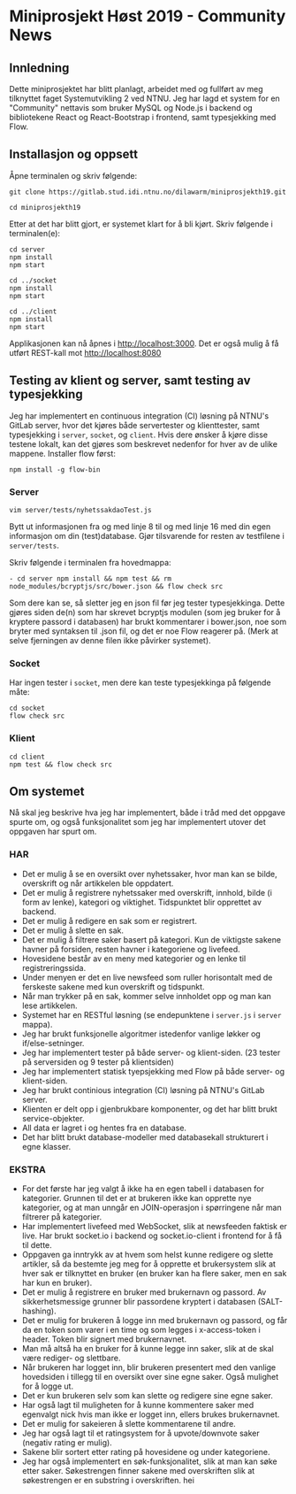 # Miniprosjekt Høst 2019 - Community News

## Innledning
Dette miniprosjektet har blitt planlagt, arbeidet med og fullført av meg tilknyttet faget Systemutvikling 2 ved NTNU.
Jeg har lagd et system for en "Community" nettavis som bruker MySQL og Node.js i backend og bibliotekene React og React-Bootstrap i frontend, samt typesjekking med Flow.

## Installasjon og oppsett

Åpne terminalen og skriv følgende:

```
git clone https://gitlab.stud.idi.ntnu.no/dilawarm/miniprosjekth19.git

cd miniprosjekth19
```

Etter at det har blitt gjort, er systemet klart for å bli kjørt. Skriv følgende i terminalen(e):
```
cd server
npm install
npm start
```

```
cd ../socket
npm install
npm start
```

```
cd ../client
npm install
npm start
```

Applikasjonen kan nå åpnes i [http://localhost:3000](http://localhost:3000). Det er også mulig å få utført REST-kall mot [http://localhost:8080](http://localhost:8080)

## Testing av klient og server, samt testing av typesjekking
Jeg har implementert en continuous integration (CI) løsning på NTNU's GitLab server, hvor det kjøres både servertester og klienttester, samt typesjekking i `server`, `socket`, og `client`.
Hvis dere ønsker å kjøre disse testene lokalt, kan det gjøres som beskrevet nedenfor for hver av de ulike mappene. Installer flow først:
```
npm install -g flow-bin
```

### Server

```
vim server/tests/nyhetssakdaoTest.js
```

Bytt ut informasjonen fra og med linje 8 til og med linje 16 med din egen informasjon om din (test)database. Gjør tilsvarende for resten av testfilene i `server/tests`.

Skriv følgende i terminalen fra hovedmappa:
```
- cd server npm install && npm test && rm node_modules/bcryptjs/src/bower.json && flow check src
```
Som dere kan se, så sletter jeg en json fil før jeg tester typesjekkinga. Dette gjøres siden de(n) som har skrevet bcryptjs modulen (som jeg bruker for å kryptere passord i databasen) har brukt kommentarer i bower.json, noe som
bryter med syntaksen til .json fil, og det er noe Flow reagerer på. (Merk at selve fjerningen av denne filen ikke påvirker systemet).

### Socket
Har ingen tester i `socket`, men dere kan teste typesjekkinga på følgende måte:
```
cd socket
flow check src
```

### Klient
```
cd client
npm test && flow check src
```

## Om systemet

Nå skal jeg beskrive hva jeg har implementert, både i tråd med det oppgave spurte om, og også funksjonalitet
som jeg har implementert utover det oppgaven har spurt om.

### HAR

*  Det er mulig å se en oversikt over nyhetssaker, hvor man kan se bilde, overskrift og når artikkelen ble oppdatert.
*  Det er mulig å registrere nyhetssaker med overskrift, innhold, bilde (i form av lenke), kategori og viktighet. Tidspunktet blir opprettet av backend.
*  Det er mulig å redigere en sak som er registrert.
*  Det er mulig å slette en sak.
*  Det er mulig å filtrere saker basert på kategori. Kun de viktigste sakene havner på forsiden, resten havner i kategoriene og livefeed.
*  Hovesidene består av en meny med kategorier og en lenke til registreringssida.
*  Under menyen er det en live newsfeed som ruller horisontalt med de ferskeste sakene med kun overskrift og tidspunkt.
*  Når man trykker på en sak, kommer selve innholdet opp og man kan lese artikkelen.
*  Systemet har en RESTful løsning (se endepunktene i `server.js` i `server` mappa).
*  Jeg har brukt funksjonelle algoritmer istedenfor vanlige løkker og if/else-setninger.
*  Jeg har implementert tester på både server- og klient-siden. (23 tester på serversiden og 9 tester på klientsiden)
*  Jeg har implementert statisk tyepsjekking med Flow på både server- og klient-siden.
*  Jeg har brukt continious integration (CI) løsning på NTNU's GitLab server.
*  Klienten er delt opp i gjenbrukbare komponenter, og det har blitt brukt service-objekter.
*  All data er lagret i og hentes fra en database.
*  Det har blitt brukt database-modeller med databasekall strukturert i egne klasser.

### EKSTRA

*  For det første har jeg valgt å ikke ha en egen tabell i databasen for kategorier. Grunnen til det er at brukeren ikke kan opprette nye kategorier, og at man unngår en JOIN-operasjon i spørringene når man filtrerer på kategorier.
*  Har implementert livefeed med WebSocket, slik at newsfeeden faktisk er live. Har brukt socket.io i backend og socket.io-client i frontend for å få til dette.
*  Oppgaven ga inntrykk av at hvem som helst kunne redigere og slette artikler, så da bestemte jeg meg for å opprette et brukersystem slik at hver sak er tilknyttet en bruker (en bruker kan ha flere saker, men en sak har kun en bruker).
*  Det er mulig å registrere en bruker med brukernavn og passord. Av sikkerhetsmessige grunner blir passordene kryptert i databasen (SALT-hashing).
*  Det er mulig for brukeren å logge inn med brukernavn og passord, og får da en token som varer i en time og som legges i x-access-token i header. Token blir signert med brukernavnet.
*  Man må altså ha en bruker for å kunne legge inn saker, slik at de skal være rediger- og slettbare.
*  Når brukeren har logget inn, blir brukeren presentert med den vanlige hovedsiden i tillegg til en oversikt over sine egne saker. Også mulighet for å logge ut.
*  Det er kun brukeren selv som kan slette og redigere sine egne saker.
*  Har også lagt til muligheten for å kunne kommentere saker med egenvalgt nick hvis man ikke er logget inn, ellers brukes brukernavnet.
*  Det er mulig for sakeieren å slette kommentarene til andre.
*  Jeg har også lagt til et ratingsystem for å upvote/downvote saker (negativ rating er mulig).
*  Sakene blir sortert etter rating på hovesidene og under kategoriene.
*  Jeg har også implementert en søk-funksjonalitet, slik at man kan søke etter saker. Søkestrengen finner sakene med overskriften slik at søkestrengen er en substring i overskriften.
hei
